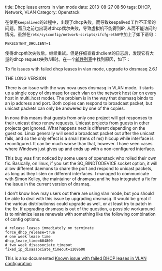 title: Dhcp lease errors in vlan mode
date: 2013-08-27 08:50
tags: DHCP, Network, VLAN 
Category: Openstack


在使用``keepalived``的过程中，出现了dhcp失败，而导致keepalived工作不正常的问题。而且之前也出现过dhcp偶尔失败，导致虚拟机不能得到IP, 从而不能访问的情况。虽然在``/etc/sysconfig/network-scripts/ifcfg-eth0``中加上了如下语句：

    PERSISTENT_DHCLIENT=1

使得dhcp单次失败后，继续重试。但是仔细查看dhclient的日志后，发现它有大量的dhcp request失败/超时。在一个[邮件列表](http://openstack.markmail.org/search/?q=Dhcp+lease+errors+in+vlan+mode#query:Dhcp%20lease%20errors%20in%20vlan%20mode+page:1+mid:7kjf4hljszpydsrx+state:results)中找到原因，如下：


To fix issues with failed dhcp leases in vlan mode, upgrade to dnsmasq 2.6.1

THE LONG VERSION

There is an issue with the way nova uses dnsmasq in VLAN mode. It starts up a
single copy of dnsmasq for each vlan on the network host (or on every host in
multi_host mode). The problem is in the way that dnsmasq binds to an ip address
and port. Both copies can respond to broadcast packet, but unicast packets
can only be answered by one of the copies.

In nova this means that guests from only one project will get responses to their
unicast dhcp renew requests.  Unicast projects from guests in other projects get
ignored. What happens next is different depending on the guest os.  Linux
generally will send a broadcast packet out after the unicast fails, and so the
only effect is a small (tens of ms) hiccup while interface is reconfigured.  It
can be much worse than that, however. I have seen cases where Windows just gives
up and ends up with a non-configured interface.

This bug was first noticed by some users of openstack who rolled their own fix.
Basically, on linux, if you set the SO_BINDTODEVICE socket option, it will allow
different daemons to share the port and respond to unicast packets, as long as
they listen on different interfaces. I managed to communicate with Simon Kelley,
the maintainer of dnsmasq and he has integrated a fix for the issue in the
current version of dnsmaq.

I don't know how may users out there are using vlan mode, but you should be able
to deal with this issue by upgrading dnsmasq. It would be great if the various
distributionss could upgrade as well, or at least try to patch in the fix. If
upgrading dnsmasq is out of the question, a possible workaround is to minimize
lease renewals with something like the following combination of config options.


    # release leases immediately on terminate
    force_dhcp_release=true
    # one week lease time
    dhcp_lease_time=604800
    # two week disassociate timeout
    fixed_ip_disassociate_timeout=1209600

This is also documented [ Known issue with failed DHCP leases in VLAN configuration](http://docs.openstack.org/trunk/openstack-compute/admin/content/configuring-vlan-networking.html#vlan-known-issues)
